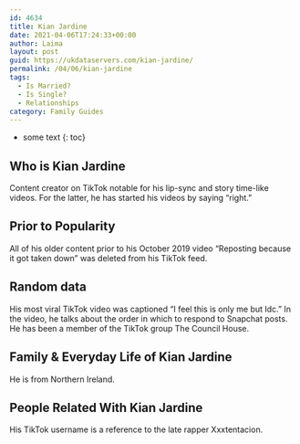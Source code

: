 ```yaml
---
id: 4634
title: Kian Jardine
date: 2021-04-06T17:24:33+00:00
author: Laima
layout: post
guid: https://ukdataservers.com/kian-jardine/
permalink: /04/06/kian-jardine
tags:
  - Is Married?
  - Is Single?
  - Relationships
category: Family Guides
---
```


* some text
{: toc}


## Who is Kian Jardine
                  
                  
                  
Content creator on TikTok notable for his lip-sync and story time-like videos. For the latter, he has started his videos by saying &#8220;right.&#8221; 
                  
              
            
              
            
                
                
                
## Prior to Popularity
                  
                  
                  
All of his older content prior to his October 2019 video &#8220;Reposting because it got taken down&#8221; was deleted from his TikTok feed.
                  
              
            
              
            
                
                
                
## Random data
                  
                  
                  
His most viral TikTok video was captioned &#8220;I feel this is only me but Idc.&#8221; In the video, he talks about the order in which to respond to Snapchat posts. He has been a member of the TikTok group The Council House.
                  
              
            
              
            
                
                
                
## Family & Everyday Life of Kian Jardine
                  
                  
                  
He is from Northern Ireland.
                  
              
            
              
            
                
                
                
## People Related With Kian Jardine
                  
                  
                  
His TikTok username is a reference to the late rapper Xxxtentacion.
                  
              
            
              
            
                
              
            
              
              
            
            
              
            
          
          
          